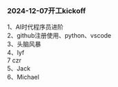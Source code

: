 ### 2024-12-07开工kickoff

1、AI时代程序员进阶 </br>
2、github注册使用、python、vscode </br>
3、头脑风暴 </br>
4、lyf</br>
7 czr</br>
5、Jack</br>
6、Michael
